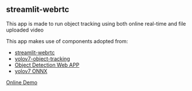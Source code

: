 ## streamlit-webrtc

This app is made to run object tracking using both online real-time and file uploaded video

This app makes use of components adopted from: 
- [streamlit-webrtc](https://github.com/whitphx/streamlit-webrtc)
- [yolov7-object-tracking](https://github.com/RizwanMunawar/yolov7-object-tracking)
- [Object Detection Web APP](https://github.com/yeha98555/object-detection-web-app)
- [yolov7 ONNX](https://github.com/ibaiGorordo/ONNX-YOLOv7-Object-Detection)

[Online Demo](https://g1213123-streamlit-webrtc-main-streamlit-cloud-4ttnu4.streamlit.app/)
